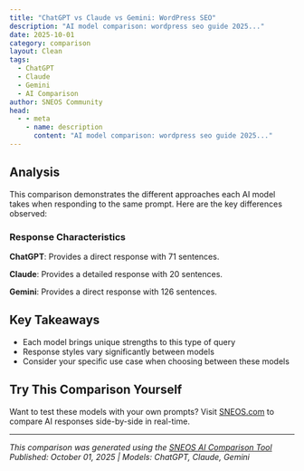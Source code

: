 ```yaml
---
title: "ChatGPT vs Claude vs Gemini: WordPress SEO"
description: "AI model comparison: wordpress seo guide 2025..."
date: 2025-10-01
category: comparison
layout: Clean
tags:
  - ChatGPT
  - Claude
  - Gemini
  - AI Comparison
author: SNEOS Community
head:
  - - meta
    - name: description
      content: "AI model comparison: wordpress seo guide 2025..."
---
```


<ChatComparison
  title="ChatGPT vs Claude vs Gemini: WordPress SEO"
  prompt="wordpress seo guide 2025"
  :responses='{
    "ChatGPT": "Sure! Here\u0027s a comprehensive **WordPress SEO Guide for 2025** to help you optimize your website for search engines and improve your rankings:\n\n---\n\n# WordPress SEO Guide 2025\n\n## 1. Choose a Fast \u0026 SEO-Friendly Hosting\n- Use reliable hosting providers like SiteGround, Bluehost, or WP Engine.\n- Prioritize speed, uptime, and security.\n- Fast loading times improve UX and SEO ranking.\n\n## 2. Use an SEO-Friendly Theme\n- Choose lightweight, mobile-responsive themes (e.g., GeneratePress, Astra, or OceanWP).\n- Make sure the theme supports schema markup.\n- Avoid bloated themes with unnecessary features slowing down your site.\n\n## 3. Install a Powerful SEO Plugin\n- Recommended plugins: \n  - **Yoast SEO**\n  - **Rank Math**\n  - **All in One SEO Pack**\n- These tools help with on-page SEO, sitemaps, breadcrumbs, and schema.\n\n## 4. Configure SSL and Use HTTPS\n- Secure your site with SSL (HTTPS).\n- Google prioritizes HTTPS sites in rankings.\n\n## 5. Optimize Site Speed\n- Compress images using tools like Imagify, ShortPixel, or Smush.\n- Use caching plugins (WP Rocket, W3 Total Cache).\n- Minify CSS/JS files.\n- Use a CDN (Cloudflare, BunnyCDN).\n- Avoid unnecessary plugins that slow down your site.\n\n## 6. Optimize Your URL Structure\n- Use clean, short URLs with keywords.\n- Example: yoursite.com/wordpress-seo-guide-2025\n- Avoid generic URLs with IDs or dates.\n\n## 7. Create High-Quality, Relevant Content\n- Produce in-depth, valuable articles targeting user intent.\n- Use LSI keywords and semantic SEO principles.\n- Update old posts regularly to keep them fresh.\n- Use headings (H1, H2, H3) logically and include keywords.\n\n## 8. Use Proper On-Page SEO Techniques\n- Optimize title tags with primary keywords near the beginning.\n- Write engaging meta descriptions.\n- Use alt text for images with descriptive keywords.\n- Utilize internal linking to related posts and pages.\n- Add outbound links to authoritative sources.\n- Use schema markup (via plugins or manually) for rich snippets.\n\n## 9. Optimize for Mobile\n- Use Google\u2019s Mobile-Friendly Test tool.\n- Ensure your theme is responsive and user-friendly on all devices.\n- Page speed on mobile devices is crucial.\n\n## 10. Build Quality Backlinks\n- Guest post on reputable sites.\n- Create shareable content such as infographics and guides.\n- Engage in forums and communities related to your niche.\n- Avoid black-hat link-building techniques.\n\n## 11. Use Structured Data \u0026 Schema\n- Add schema markup to highlight reviews, events, products, FAQs, etc.\n- Use plugins like Schema Pro or integrated features in SEO plugins.\n- Schema helps search engines understand your content better and enhances SERP appearance.\n\n## 12. Enable Breadcrumbs\n- Breadcrumb navigation enhances UX and SEO.\n- Most SEO plugins allow easy breadcrumb setup.\n\n## 13. Submit XML Sitemap to Search Engines\n- Ensure your sitemap is enabled and updated via your SEO plugin.\n- Submit sitemap URLs to Google Search Console and Bing Webmaster Tools.\n\n## 14. Monitor Your Performance\n- Use Google Analytics and Google Search Console.\n- Track keyword rankings, traffic, and click-through rates.\n- Fix errors reported in Google Search Console (e.g., crawl errors, security issues).\n\n## 15. Leverage AI and Automation Tools\n- Use AI-driven content optimization tools like Clearscope or Surfer SEO.\n- Implement chatbots or personalization for better engagement.\n\n---\n\n### Bonus Tips:\n- Enable lazy loading for images and videos.\n- Use social sharing plugins to increase content reach.\n- Regularly back up your website.\n- Keep WordPress, themes, and plugins updated for security and SEO benefits.\n\n---\n\nIf you need help implementing any specific part of this guide or want recommendations on tools/plugins, feel free to ask!",
    "Claude": "# WordPress SEO Guide 2025\n\n## Table of Contents\n1. [WordPress SEO Fundamentals](#fundamentals)\n2. [Technical SEO Setup](#technical-setup)\n3. [Content Optimization](#content-optimization)\n4. [Essential WordPress SEO Plugins](#plugins)\n5. [Site Speed \u0026 Core Web Vitals](#speed)\n6. [Mobile Optimization](#mobile)\n7. [Advanced SEO Strategies](#advanced)\n8. [Local SEO for WordPress](#local-seo)\n9. [Monitoring \u0026 Analytics](#analytics)\n10. [Common SEO Mistakes to Avoid](#mistakes)\n\n---\n\n## 1. WordPress SEO Fundamentals {#fundamentals}\n\n### Why WordPress is Great for SEO\n- Clean, semantic code structure\n- SEO-friendly URL structure\n- Built-in content management capabilities\n- Extensive plugin ecosystem\n- Regular updates and security patches\n\n### SEO Basics for 2025\n- **E-E-A-T Focus**: Experience, Expertise, Authoritativeness, Trustworthiness\n- **AI Content Detection**: Google\u0027s improved AI content identification\n- **User Experience Signals**: Core Web Vitals remain crucial\n- **Semantic Search**: Context and intent matter more than keywords\n\n---\n\n## 2. Technical SEO Setup {#technical-setup}\n\n### WordPress Configuration\n\n#### Permalinks Structure\n\u0060\u0060\u0060\nSettings \u003E Permalinks \u003E Post name\nRecommended structure: /%postname%/\n\u0060\u0060\u0060\n\n#### XML Sitemaps\n- Enable XML sitemaps in your SEO plugin\n- Submit to Google Search Console and Bing Webmaster Tools\n- Include: Posts, Pages, Categories, Tags (selective)\n\n#### Robots.txt Optimization\n\u0060\u0060\u0060\nUser-agent: *\nDisallow: /wp-admin/\nDisallow: /wp-includes/\nDisallow: /wp-content/plugins/\nDisallow: /wp-content/themes/\nAllow: /wp-content/uploads/\nSitemap: https://yoursite.com/sitemap.xml\n\u0060\u0060\u0060\n\n#### Schema Markup\n- Implement structured data for:\n  - Articles\n  - Business information\n  - Products\n  - Reviews\n  - Breadcrumbs\n  - FAQ sections\n\n---\n\n## 3. Content Optimization {#content-optimization}\n\n### Keyword Research for 2025\n- **Tools**: Ahrefs, SEMrush, Ubersuggest, Google Keyword Planner\n- **Focus on**: Long-tail keywords, question-based queries\n- **Consider**: Search intent (informational, commercial, transactional)\n\n### On-Page SEO Checklist\n\n#### Title Tags\n- 50-60 characters\n- Include primary keyword\n- Make it compelling and clickable\n- Unique for each page\n\n#### Meta Descriptions\n- 150-160 characters\n- Include primary keyword naturally\n- Write compelling copy that encourages clicks\n- Unique for each page\n\n#### Header Structure\n\u0060\u0060\u0060html\nH1: Main topic (one per page)\nH2: Main sections\nH3: Subsections\nH4-H6: Further subdivisions\n\u0060\u0060\u0060\n\n#### Content Optimization\n- **Word count**: Aim for 1,500\u002B words for comprehensive topics\n- **Keyword density**: 1-2% (focus on natural usage)\n- **LSI keywords**: Include related terms and synonyms\n- **Internal linking**: Link to relevant content on your site\n- **External linking**: Link to authoritative sources\n\n---\n\n## 4. Essential WordPress SEO Plugins {#plugins}\n\n### Top SEO Plugins for 2025\n\n#### 1. Yoast SEO (Free/Premium)\n- **Features**:\n  - On-page analysis\n  - XML sitemaps\n  - Meta tag management\n  - Schema markup\n  - Readability analysis\n\n#### 2. Rank Math (Free/Pro)\n- **Features**:\n  - Built-in keyword rank tracking\n  - Advanced schema markup\n  - 404 error monitoring\n  - Local SEO features\n  - WooCommerce SEO\n\n#### 3. All in One SEO Pack\n- **Features**:\n  - Smart XML sitemaps\n  - Social media integration\n  - Advanced canonical URLs\n  - SEO audit checklist\n\n### Supporting Plugins\n\n#### Speed \u0026 Performance\n- **WP Rocket**: Caching and performance optimization\n- **Smush**: Image optimization\n- **ShortPixel**:",
    "Gemini": "Alright, let\u0027s craft a comprehensive WordPress SEO guide for 2025.  SEO is constantly evolving, so this will be based on current trends and projected advancements.\n\n**WordPress SEO Guide 2025: A Future-Proof Strategy**\n\n**I. The Core Principles (Still Relevant!)**\n\n*   **Relevance is King (and Queen):** Google\u0027s primary goal is to provide users with the most relevant and valuable results.  Focus on understanding your audience\u0027s intent and creating content that directly addresses their needs.  This isn\u0027t going anywhere.\n*   **User Experience (UX) Reigns Supreme:**  A fast, mobile-friendly, and easy-to-navigate website is crucial.  Google considers UX a ranking factor, and in 2025, it will be even more critical.\n*   **Authority and Trustworthiness:**  Demonstrate expertise, build trust through backlinks, and establish yourself as a reliable source of information.  E-A-T (Expertise, Authoritativeness, Trustworthiness) will remain a major focus.\n\n**II. WordPress Foundations (Setting the Stage)**\n\n*   **Choose the Right Hosting:** Fast, reliable hosting is non-negotiable. Consider managed WordPress hosting for performance and security. Look for hosts optimized for Core Web Vitals.\n*   **Select a Performance-Optimized Theme:** Lightweight and SEO-friendly themes are essential.  Popular choices like GeneratePress, Astra, Kadence, and Neve (or their successors) are generally good options. Always check reviews and speed test scores before committing.\n*   **Mobile-First Optimization:** Ensure your website is fully responsive and performs flawlessly on all devices. Mobile indexing remains the standard.\n*   **Security First:** Implement strong security measures (SSL certificate, web application firewall, regular backups) to protect your website and your users\u0027 data. Security breaches can severely damage your SEO.\n*   **Keep WordPress, Themes, and Plugins Updated:** Regular updates patch security vulnerabilities and often include performance improvements.\n\n**III. Keyword Research: Adapting to the Future**\n\n*   **Beyond Keyword Matching:**  Move beyond simple keyword targeting. Focus on *topic clusters* and *semantic search*.  Understand the underlying intent behind search queries.\n*   **Natural Language Processing (NLP):** Google\u0027s NLP capabilities will continue to improve.  Write content that is natural, conversational, and engaging.  Avoid keyword stuffing at all costs.\n*   **AI-Powered Keyword Research:**  Utilize AI tools to identify emerging trends, uncover hidden keyword opportunities, and analyze competitor strategies.  Examples might be enhanced versions of tools like Semrush, Ahrefs, or new players specifically focused on AI-driven insights.\n*   **Voice Search Optimization:**  Optimize your content for voice search.  Use long-tail keywords and answer common questions directly. Structure your content to be easily read aloud. Think about conversational phrases rather than just individual keywords.\n*   **Search Intent Analysis:**  Deeply understand the *why* behind a search query. Are users looking for information, a product, or a service? Tailor your content accordingly.\n\n**IV. On-Page Optimization: The Essential Elements**\n\n*   **Compelling Titles and Meta Descriptions:**  Write engaging titles and meta descriptions that accurately reflect your content and entice users to click.  Optimize for click-through rate (CTR).\n*   **Clear and Concise Headings (H1-H6):**  Use headings to structure your content logically and improve readability.  Incorporate relevant keywords naturally.\n*   **High-Quality Content is Paramount:**  Create comprehensive, informative, and engaging content that provides value to your audience.  Address all aspects of the topic and go above and beyond what competitors offer.\n*   **Image Optimization:**  Use descriptive alt text for images, compress images for faster loading times, and choose appropriate file names. Utilize modern image formats like WebP.\n*   **Internal Linking:**  Link to other relevant pages on your website to improve navigation and distribute link juice.\n*   **Schema Markup:**  Implement structured data markup to help search engines understand the context of your content.  Schema is increasingly important for rich snippets and voice search.\n*   **URL Structure:**  Use clean, descriptive URLs that include relevant keywords.  Keep URLs short and easy to understand.\n*   **Content Freshness:** Regularly update your content to keep it fresh and relevant.  Google favors websites that are actively maintained.\n\n**V. Technical SEO: Under the Hood**\n\n*   **Core Web Vitals:**  Optimize your website for Core Web Vitals:\n    *   **Largest Contentful Paint (LCP):**  The time it takes for the largest element on a page to become visible.  Aim for under 2.5 seconds.\n    *   **First Input Delay (FID):**  The time it takes for a page to respond to a user\u0027s first interaction (e.g., clicking a link).  Aim for under 100 milliseconds.\n    *   **Cumulative Layout Shift (CLS):**  The amount of unexpected layout shifts on a page.  Aim for a score of less than 0.1.\n*   **Mobile-First Indexing (Continued Dominance):** Ensure your website is perfectly optimized for mobile devices, as Google primarily indexes the mobile version of websites.\n*   **Crawlability and Indexability:**  Make sure search engine crawlers can easily access and index your website.  Use a robots.txt file to control which pages are crawled.  Submit your sitemap to Google Search Console.\n*   **Site Speed Optimization:**  Implement caching, optimize images, minify code, and use a Content Delivery Network (CDN) to improve website speed.\n*   **Structured Data (Schema Markup):** Implement detailed schema markup to provide search engines with more information about your content, enabling rich snippets and improved understanding.\n*   **HTTPS (Security):** Ensure your website is using HTTPS.  It\u0027s a ranking factor and crucial for user security.\n*   **Clean Code:**  Maintain clean and well-structured code to improve performance and crawlability.\n*   **XML Sitemap:** Submit an XML sitemap to Google Search Console to help Google discover and index your website\u0027s pages.\n\n**VI. Off-Page SEO: Building Authority and Trust**\n\n*   **High-Quality Backlinks:**  Earn backlinks from reputable and relevant websites.  Focus on quality over quantity.  Guest blogging, broken link building, and resource page link building are still effective strategies.\n*   **Brand Building:**  Establish a strong brand presence online.  Encourage mentions of your brand name and website.\n*   **Social Media Engagement:**  While social media links may not directly impact rankings, social signals can contribute to brand awareness and traffic.\n*   **Online Reputation Management:**  Monitor your online reputation and address negative reviews promptly.\n*   **E-A-T (Expertise, Authoritativeness, Trustworthiness):** Demonstrating expertise, authoritativeness, and trustworthiness is crucial for building a strong online presence.  Focus on creating high-quality content, earning backlinks from reputable sources, and showcasing your credentials.\n\n**VII. Tools and Technologies**\n\n*   **SEO Plugins:**  Yoast SEO, Rank Math, and SEOPress will likely remain popular, but expect them to incorporate more AI-powered features.  They will continue to help with on-page optimization, XML sitemaps, and other technical SEO tasks.\n*   **Google Search Console:**  Monitor your website\u0027s performance in Google Search.  Identify crawl errors, track keyword rankings, and analyze backlinks.\n*   **Google Analytics:**  Track website traffic, user behavior, and conversions.\n*   **SEO Audit Tools:**  Use tools like Semrush, Ahrefs, or Moz to conduct comprehensive SEO audits and identify areas for improvement.  Look for tools that incorporate AI for deeper analysis and automated recommendations.\n*   **AI-Powered Content Creation Tools:**  While AI content generation is still evolving, expect these tools to become more sophisticated.  Use them to assist with research, brainstorming, and content optimization. *However, be extremely cautious about relying solely on AI-generated content. It needs human oversight and editing to ensure quality and accuracy.*\n*   **Rank Tracking Tools:** Track your keyword rankings over time to monitor your SEO progress.\n\n**VIII. Future Trends to Watch**\n\n*   **AI-Powered SEO:**  Expect AI to play an increasingly important role in all aspects of SEO, from keyword research to content creation to link building.\n*   **Personalized Search:**  Google is likely to become even better at personalizing search results based on user location, search history, and other factors.\n*   **Visual Search:**  Optimize your images for visual search platforms like Google Lens.\n*   **Zero-Click Searches:**  Focus on earning featured snippets and other prominent placements in search results to capture traffic from zero-click searches.\n*   **Emphasis on User Experience:** Website speed, mobile-friendliness, and ease of navigation will become even more critical ranking factors.\n*   **Video SEO:** Optimize video content for search engines to increase visibility.\n*   **The Metaverse and SEO:** As the metaverse evolves, consider how your brand can establish a presence and optimize content for virtual environments.\n*   **Privacy-Focused SEO:**  Be mindful of user privacy and comply with data protection regulations.  Cookieless tracking methods may become more prevalent.\n\n**IX. WordPress Specific Considerations:**\n\n*   **Optimize Images:** Use plugins for image optimization (Smush, Imagify) to reduce file sizes without sacrificing quality.\n*   **Caching Plugins:** Implement a caching plugin (WP Rocket, LiteSpeed Cache, W3 Total Cache) to improve website speed.\n*   **Content Delivery Network (CDN):** Use a CDN (Cloudflare, StackPath) to distribute your website\u0027s content across multiple servers, improving loading times for users around the world.\n\n**X. Important Considerations:**\n\n*   **Avoid Black Hat SEO:**  Don\u0027t engage in manipulative tactics that violate Google\u0027s guidelines.  These tactics can lead to penalties and long-term damage to your website\u0027s reputation.\n*   **Patience and Persistence:**  SEO is a long-term strategy.  It takes time and effort to see results.\n*   **Stay Up-to-Date:**  SEO is constantly evolving.  Stay informed about the latest trends and best practices.\n*   **Focus on the User:**  Ultimately, the best SEO strategy is to create a website that provides value to your users.\n\n**Conclusion:**\n\nSEO in 2025 will be more sophisticated and data-driven than ever before.  By focusing on user experience, creating high-quality content, and staying up-to-date with the latest trends, you can improve your website\u0027s search engine rankings and drive more traffic. Embrace AI as a tool, but always prioritize human creativity and a genuine understanding of your audience. Good luck!\n"
  }'
  published-date="19:37"
/>

## Analysis

This comparison demonstrates the different approaches each AI model takes when responding to the same prompt. Here are the key differences observed:

### Response Characteristics

**ChatGPT**: Provides a direct response with 71 sentences. 

**Claude**: Provides a detailed response with 20 sentences. 

**Gemini**: Provides a direct response with 126 sentences. 

## Key Takeaways

- Each model brings unique strengths to this type of query
- Response styles vary significantly between models
- Consider your specific use case when choosing between these models

## Try This Comparison Yourself

Want to test these models with your own prompts? Visit [SNEOS.com](https://sneos.com) to compare AI responses side-by-side in real-time.

---

*This comparison was generated using the [SNEOS AI Comparison Tool](https://sneos.com)*
*Published: October 01, 2025 | Models: ChatGPT, Claude, Gemini*
